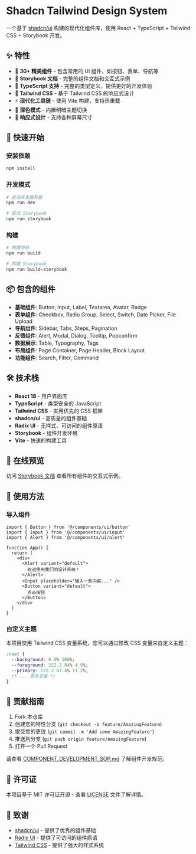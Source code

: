 # Shadcn Tailwind Design System

一个基于 [shadcn/ui](https://ui.shadcn.com/) 构建的现代化组件库，使用 React + TypeScript + Tailwind CSS + Storybook 开发。

## ✨ 特性

- 🎨 **30+ 精美组件** - 包含常用的 UI 组件，如按钮、表单、导航等
- 📖 **Storybook 文档** - 完整的组件文档和交互式示例
- 🎯 **TypeScript 支持** - 完整的类型定义，提供更好的开发体验
- 🎨 **Tailwind CSS** - 基于 Tailwind CSS 的响应式设计
- ⚡ **现代化工具链** - 使用 Vite 构建，支持热重载
- 🌙 **深色模式** - 内置明暗主题切换
- 📱 **响应式设计** - 支持各种屏幕尺寸

## 🚀 快速开始

### 安装依赖

```bash
npm install
```

### 开发模式

```bash
# 启动开发服务器
npm run dev

# 启动 Storybook
npm run storybook
```

### 构建

```bash
# 构建项目
npm run build

# 构建 Storybook
npm run build-storybook
```

## 📦 包含的组件

- **基础组件**: Button, Input, Label, Textarea, Avatar, Badge
- **表单组件**: Checkbox, Radio Group, Select, Switch, Date Picker, File Upload
- **导航组件**: Sidebar, Tabs, Steps, Pagination
- **反馈组件**: Alert, Modal, Dialog, Tooltip, Popconfirm
- **数据展示**: Table, Typography, Tags
- **布局组件**: Page Container, Page Header, Block Layout
- **功能组件**: Search, Filter, Command

## 🛠️ 技术栈

- **React 18** - 用户界面库
- **TypeScript** - 类型安全的 JavaScript
- **Tailwind CSS** - 实用优先的 CSS 框架
- **shadcn/ui** - 高质量的组件基础
- **Radix UI** - 无样式、可访问的组件原语
- **Storybook** - 组件开发环境
- **Vite** - 快速的构建工具

## 📱 在线预览

访问 [Storybook 文档](./storybook-static/index.html) 查看所有组件的交互式示例。

## 🎯 使用方法

### 导入组件

```tsx
import { Button } from '@/components/ui/button'
import { Input } from '@/components/ui/input'
import { Alert } from '@/components/ui/alert'

function App() {
  return (
    <div>
      <Alert variant="default">
        欢迎使用我们的设计系统！
      </Alert>
      <Input placeholder="输入一些内容..." />
      <Button variant="default">
        点击按钮
      </Button>
    </div>
  )
}
```

### 自定义主题

本项目使用 Tailwind CSS 变量系统，您可以通过修改 CSS 变量来自定义主题：

```css
:root {
  --background: 0 0% 100%;
  --foreground: 222.2 84% 4.9%;
  --primary: 222.2 47.4% 11.2%;
  /* ... 更多变量 */
}
```

## 🤝 贡献指南

1. Fork 本仓库
2. 创建您的特性分支 (`git checkout -b feature/AmazingFeature`)
3. 提交您的更改 (`git commit -m 'Add some AmazingFeature'`)
4. 推送到分支 (`git push origin feature/AmazingFeature`)
5. 打开一个 Pull Request

请查看 [COMPONENT_DEVELOPMENT_SOP.md](./COMPONENT_DEVELOPMENT_SOP.md) 了解组件开发规范。

## 📄 许可证

本项目基于 MIT 许可证开源 - 查看 [LICENSE](LICENSE) 文件了解详情。

## 🙏 致谢

- [shadcn/ui](https://ui.shadcn.com/) - 提供了优秀的组件基础
- [Radix UI](https://www.radix-ui.com/) - 提供了可访问的组件原语
- [Tailwind CSS](https://tailwindcss.com/) - 提供了强大的样式系统 